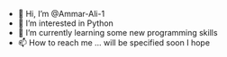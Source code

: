 - 👋 Hi, I’m @Ammar-Ali-1
- 👀 I’m interested in Python
- 🌱 I’m currently learning some new programming skills
- 📫 How to reach me ... will be specified soon I hope

<!---
Ammar-Ali-1/Ammar-Ali-1 is a ✨ special ✨ repository because its `README.md` (this file) appears on your GitHub profile.
You can click the Preview link to take a look at your changes.
--->
